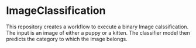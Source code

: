 # ImageClassification

This repository creates a workflow to execute a binary Image calssification. The input is an image of either a puppy or a kitten. The classifier model then predicts the category to which the image belongs. 
